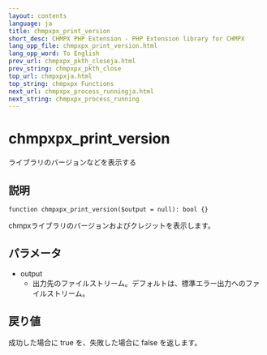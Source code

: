 ```yaml
---
layout: contents
language: ja
title: chmpxpx_print_version
short_desc: CHMPX PHP Extension - PHP Extension library for CHMPX
lang_opp_file: chmpxpx_print_version.html
lang_opp_word: To English
prev_url: chmpxpx_pkth_closeja.html
prev_string: chmpxpx_pkth_close
top_url: chmpxpxja.html
top_string: chmpxpx Functions
next_url: chmpxpx_process_runningja.html
next_string: chmpxpx_process_running
---
```


# chmpxpx_print_version
ライブラリのバージョンなどを表示する

## 説明

```
function chmpxpx_print_version($output = null): bool {}
```

chmpxライブラリのバージョンおよびクレジットを表示します。

## パラメータ

* output
  * 出力先のファイルストリーム。デフォルトは、標準エラー出力へのファイルストリーム。

## 戻り値
成功した場合に true を、失敗した場合に false を返します。 


